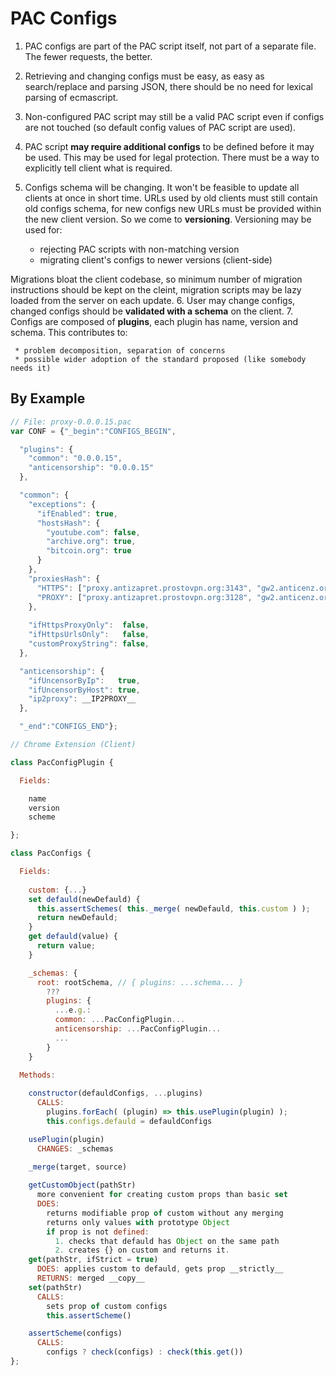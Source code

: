 # PAC Configs

1. PAC configs are part of the PAC script itself, not part of a separate file. The fewer requests, the better.
2. Retrieving and changing configs must be easy, as easy as search/replace and parsing JSON, there should
be no need for lexical parsing of ecmascript.
3. Non-configured PAC script may still be a valid PAC script even if configs are not touched
   (so default config values of PAC script are used).
4. PAC script __may require additional configs__ to be defined before it may be used. This may be used for legal protection.
There must be a way to explicitly tell client what is required.
5. Configs schema will be changing. It won't be feasible to update all clients at once in short time. URLs used by old
   clients must still contain old configs schema, for new configs new URLs must be provided within the new client version.
   So we come to __versioning__.
   Versioning may be used for:

    * rejecting PAC scripts with non-matching version
    * migrating client's configs to newer versions (client-side)

  Migrations bloat the client codebase, so minimum number of migration instructions should be kept on the cleint,
  migration scripts may be lazy loaded from the server on each update.
6. User may change configs, changed configs should be __validated with a schema__ on the client.
7. Configs are composed of __plugins__, each plugin has name, version and schema.
   This contributes to:
   
     * problem decomposition, separation of concerns
     * possible wider adoption of the standard proposed (like somebody needs it)

## By Example

```js
// File: proxy-0.0.0.15.pac
var CONF = {"_begin":"CONFIGS_BEGIN",

  "plugins": {
    "common": "0.0.0.15",
    "anticensorship": "0.0.0.15"
  },

  "common": {
    "exceptions": {
      "ifEnabled": true,
      "hostsHash": {
        "youtube.com": false,
        "archive.org": true,
        "bitcoin.org": true
      }
    },
    "proxiesHash": {
      "HTTPS": ["proxy.antizapret.prostovpn.org:3143", "gw2.anticenz.org:443"],
      "PROXY": ["proxy.antizapret.prostovpn.org:3128", "gw2.anticenz.org:8080"]
    },
    
    "ifHttpsProxyOnly":  false,
    "ifHttpsUrlsOnly":   false,
    "customProxyString": false,
  },

  "anticensorship": {
    "ifUncensorByIp":   true,
    "ifUncensorByHost": true,
    "ip2proxy": __IP2PROXY__
  },

  "_end":"CONFIGS_END"};

// Chrome Extension (Client)

class PacConfigPlugin {

  Fields:

    name
    version
    scheme

};

class PacConfigs {

  Fields:
  
    custom: {...}
    set defauld(newDefauld) {
      this.assertSchemes( this._merge( newDefauld, this.custom ) );
      return newDefauld;
    }
    get defauld(value) {
      return value;
    }

    _schemas: {
      root: rootSchema, // { plugins: ...schema... }
        ???
        plugins: {
          ...e.g.:
          common: ...PacConfigPlugin...
          anticensorship: ...PacConfigPlugin...
          ...
        }
    }

  Methods:
  
    constructor(defauldConfigs, ...plugins)
      CALLS:
        plugins.forEach( (plugin) => this.usePlugin(plugin) );
        this.configs.defauld = defauldConfigs

    usePlugin(plugin)
      CHANGES: _schemas

    _merge(target, source)
    
    getCustomObject(pathStr)
      more convenient for creating custom props than basic set
      DOES:
        returns modifiable prop of custom without any merging
        returns only values with prototype Object
        if prop is not defined:
          1. checks that defauld has Object on the same path
          2. creates {} on custom and returns it.
    get(pathStr, ifStrict = true)
      DOES: applies custom to defauld, gets prop __strictly__
      RETURNS: merged __copy__
    set(pathStr)
      CALLS:
        sets prop of custom configs
        this.assertScheme()

    assertScheme(configs)
      CALLS:
        configs ? check(configs) : check(this.get())
};

```